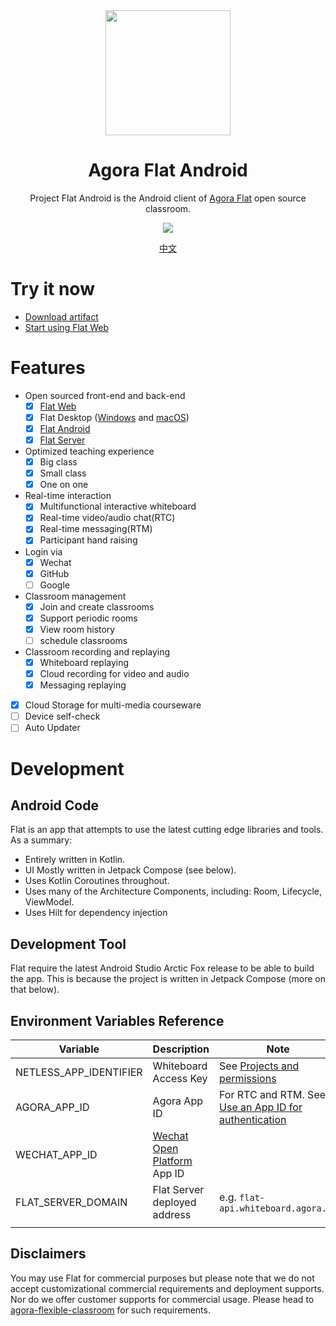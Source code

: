 <div align="center">
    <img width="200" height="200" style="display: block;" src="art/flat-logo.png">
</div>

<!-- 
<div align="center">
    <img alt="GitHub" src="https://img.shields.io/github/license/netless-io/flat?color=9cf&style=flat-square">
</div> 
-->

<div align="center">
    <h1>Agora Flat Android</h1>
    <p>Project Flat Android is the Android client of <a href="https://www.flat.apprtc.cn/en/">Agora Flat</a> open source classroom.</p>
    <img src="art/flat-showcase.png">
    <p><a href="./README-zh.md">中文</a></p>
</div>

# Try it now

- [Download artifact][flat-homepage]
- [Start using Flat Web][flat-web]

# Features

- Open sourced front-end and back-end
    -   [x] [Flat Web][flat-web]
    -   [x] Flat Desktop ([Windows][flat-homepage] and [macOS][flat-homepage])
    -   [x] [Flat Android][flat-android]
    -   [x] [Flat Server][flat-server]
- Optimized teaching experience
    -   [x] Big class
    -   [x] Small class
    -   [x] One on one
- Real-time interaction
    -   [x] Multifunctional interactive whiteboard
    -   [x] Real-time video/audio chat(RTC)
    -   [x] Real-time messaging(RTM)
    -   [x] Participant hand raising
- Login via
    -   [x] Wechat
    -   [x] GitHub
    -   [ ] Google
- Classroom management
    -   [x] Join and create classrooms
    -   [x] Support periodic rooms
    -   [x] View room history
    -   [ ] schedule classrooms
- Classroom recording and replaying
    -   [x] Whiteboard replaying
    -   [x] Cloud recording for video and audio
    -   [x] Messaging replaying
-   [x] Cloud Storage for multi-media courseware
-   [ ] Device self-check
-   [ ] Auto Updater

# Development

## Android Code

Flat is an app that attempts to use the latest cutting edge libraries and tools. As a summary:

* Entirely written in Kotlin.
* UI Mostly written in Jetpack Compose (see below).
* Uses Kotlin Coroutines throughout.
* Uses many of the Architecture Components, including: Room, Lifecycle, ViewModel.
* Uses Hilt for dependency injection

## Development Tool

Flat require the latest Android Studio Arctic Fox release to be able to build the app. This is
because the project is written in Jetpack Compose (more on that below).

## Environment Variables Reference

| Variable                             | Description                                              | Note                                                                                |
| ------------------------------------ | -------------------------------------------------------- | ----------------------------------------------------------------------------------- |
| NETLESS_APP_IDENTIFIER               | Whiteboard Access Key                                    | See [Projects and permissions][netless-auth]                                        |
| AGORA_APP_ID                         | Agora App ID                                             | For RTC and RTM. See [Use an App ID for authentication][agora-app-id-auth]          |
| WECHAT_APP_ID                        | [Wechat Open Platform][open-wechat] App ID               |                                                                                     |
| FLAT_SERVER_DOMAIN                   | Flat Server deployed address                             | e.g. `flat-api.whiteboard.agora.io`                                                 |
|                                                                                     |

## Disclaimers

You may use Flat for commercial purposes but please note that we do not accept customizational
commercial requirements and deployment supports. Nor do we offer customer supports for commercial
usage. Please head
to [agora-flexible-classroom](https://www.agora.io/en/products/flexible-classroom) for such
requirements.

[flat-homepage]: https://www.flat.apprtc.cn/en/#download

[flat-web]: https://web.flat.apprtc.cn/

[flat-server]: https://github.com/netless-io/flat-server

[flat-android]: https://github.com/netless-io/flat-android

[flat-storybook]: https://netless-io.github.io/flat/storybook/

[open-wechat]: https://open.weixin.qq.com/

[netless-auth]: https://docs.agora.io/en/whiteboard/generate_whiteboard_token_at_app_server?platform=RESTful

[agora-app-id-auth]: https://docs.agora.io/en/Agora%20Platform/token#a-name--appidause-an-app-id-for-authentication

[cloud-recording]: https://docs.agora.io/en/cloud-recording/cloud_recording_api_rest?platform=RESTful#storageConfig

[cloud-recording-background]: https://docs.agora.io/en/cloud-recording/cloud_recording_layout?platform=RESTful#background

[electron-updater]: https://github.com/electron-userland/electron-builder/tree/master/packages/electron-updater
